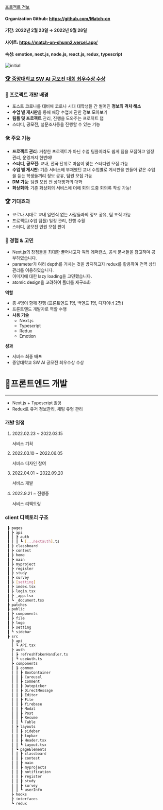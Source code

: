 <a href="https://www.swaicau.com/bbs/board.php?bo_table=program5&wr_id=41">프로젝트 정보</a>

#### Organization Github: https://github.com/Match-on
#### 기간: 2022년 2월 23일 → 2022년 9월 28일
#### 사이트: https://match-on-shunn2.vercel.app/
#### 속성: emotion, next.js, node.js, react.js, redux, typescript

![initial](https://drive.google.com/file/d/1HObTXmrXLLxIWKfQcVfoh-lye8IAI1dr/view?usp=sharing)

### [🏆 중앙대학교 SW AI 공모전 대회 최우수상 수상](https://www.swaicau.com/bbs/board.php?bo_table=program5&wr_id=41)


### 🎨 **프로젝트 개발 배경**

- 포스트 코로나를 대비해 코로나 시대 대학생들 간 벌어진 **정보의 격차 해소**
- **수업 별 게시판**을 통해 해당 수업에 관한 정보 모아보기
- **팀플 및 프로젝트** 관리, 진행을 도와주는 프로젝트 탭
- 스터디, 공모전, 설문조사등을 진행할 수 있는 기능

### 🛠️ **주요 기능**

- **프로젝트 관리**: 거창한 프로젝트가 아닌 수업 팀플이라도 쉽게 팀을 모집하고 일정 관리, 운영까지 한번에!
- **스터디, 공모전**: 교내, 전국 단위로 마음이 맞는 스터디원 모집 가능
- **수업 별 게시판**: 기존 서비스에 부재했던 교내 수업별로 게시판을 만들어 같은 수업을 듣는 학생들끼리 정보 공유, 팀원 모집 가능
- **DM 기능**: 팀원 모집 전 상대방과의 대화
- **화상회의**: 기존 화상회의 서비스에 더해 회의 도중 회의록 작성 가능!

### 🏆 **기대효과**

- 코로나 시대로 교내 일면식 없는 사람들과의 정보 공유, 팀 조직 가능
- 프로젝트(수업 팀플) 일정 관리, 진행 수월
- 스터디, 공모전 인원 모집 편이

### 🤔 경험 & 고민

- Next.js의 장점들을 최대한 끌어내고자 여러 레퍼런스, 공식 문서들을 참고하며 공부하였습니다.
- parameter가 여러 depth를 거치는 것을 방지하고자 redux를 활용하여 전역 상태 관리를 이용하였습니다.
- 이미지에 대한 lazy loading을 고민했습니다.
- atomic design을 고려하여 폴더를 재구조화

**역할**

- 총 4명이 함께 진행 (프론트엔드 1명, 백엔드 1명, 디자이너 2명)
- 프론트엔드 개발자로 역할 수행
- **사용 기술**
    - Next.js
    - Typescript
    - Redux
    - Emotion

**성과**

- 서비스 최종 배포
- 중앙대학교 SW AI 공모전 최우수상 수상

# 📝프론트엔드 개발

---

- Next.js + Typescript 활용
- Redux로 유저 정보관리, 채팅 유형 관리

### 개발 일정

1. 2022.02.23 ~ 2022.03.15
    
    서비스 기획
    
2. 2022.03.10 ~ 2022.06.05
    
    서비스 디자인 참여
    
3. 2022.04.01 ~ 2022.09.20
    
    서비스 개발
    
4. 2022.9.21 ~ 진행중
    
    서비스 리팩토링

<h3>client 디렉토리 구조</h3>

```bash
 ┣ pages
 ┃ ┣ api
 ┃ ┃ ┣ auth
 ┃ ┃ ┃ ┗ [...nextauth].ts
 ┃ ┣ classboard
 ┃ ┣ contest
 ┃ ┣ home
 ┃ ┣ main
 ┃ ┣ myproject
 ┃ ┣ register
 ┃ ┣ study
 ┃ ┣ survey
 ┃ ┣ [setting]
 ┃ ┣ index.tsx
 ┃ ┣ login.tsx
 ┃ ┣ _app.tsx
 ┃ ┗ _document.tsx
 ┣ patches
 ┣ public
 ┃ ┣ components
 ┃ ┣ file
 ┃ ┣ logo
 ┃ ┣ setting
 ┃ ┗ sidebar
 ┣ src
   ┣ api
   ┃ ┗ API.tsx
   ┣ auth
   ┃ ┣ refreshTokenHandler.ts
   ┃ ┗ useAuth.ts
   ┣ components
   ┃ ┣ common
   ┃ ┃ ┣ BoxContainer
   ┃ ┃ ┣ Carousel
   ┃ ┃ ┣ Comment
   ┃ ┃ ┣ Datepicker
   ┃ ┃ ┣ DirectMessage
   ┃ ┃ ┣ Editor
   ┃ ┃ ┣ File
   ┃ ┃ ┣ firebase
   ┃ ┃ ┣ Modal
   ┃ ┃ ┣ Post
   ┃ ┃ ┣ Resume
   ┃ ┃ ┗ Table
   ┃ ┣ layouts
   ┃ ┃ ┣ sidebar
   ┃ ┃ ┣ topbar
   ┃ ┃ ┣ Header.tsx
   ┃ ┃ ┗ Layout.tsx
   ┃ ┗ pageElements
   ┃ ┃ ┣ classboard
   ┃ ┃ ┣ contest
   ┃ ┃ ┣ main
   ┃ ┃ ┣ myprojects
   ┃ ┃ ┣ notification
   ┃ ┃ ┣ register
   ┃ ┃ ┣ study
   ┃ ┃ ┣ survey
   ┃ ┃ ┗ userInfo
   ┣ hooks
   ┣ interfaces
   ┗ redux
```
